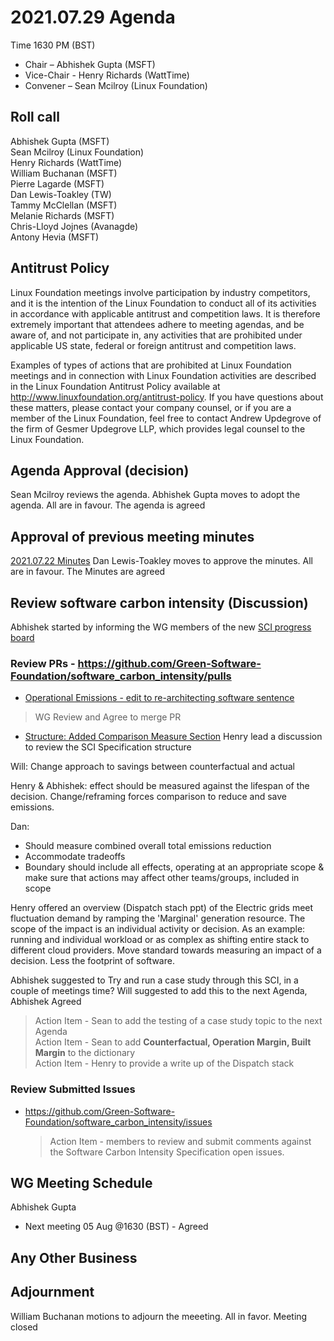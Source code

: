 # 2021.07.29 Agenda
Time 1630 PM (BST)

- Chair – Abhishek Gupta (MSFT)
- Vice-Chair - Henry Richards (WattTime)
- Convener – Sean Mcilroy (Linux Foundation)
  
## Roll call
Abhishek Gupta (MSFT)<br>
Sean Mcilroy (Linux Foundation)<br>
Henry Richards (WattTime)<br>
William Buchanan (MSFT)<br>
Pierre Lagarde (MSFT)<br>
Dan Lewis-Toakley (TW)<br>
Tammy McClellan (MSFT)<br>
Melanie Richards (MSFT)<br>
Chris-Lloyd Jojnes (Avanagde)<br>
Antony Hevia (MSFT)<br>

## Antitrust Policy
Linux Foundation meetings involve participation by industry competitors, and it is the intention of the Linux Foundation to conduct 
all of its activities in accordance with applicable antitrust and competition laws. 
It is therefore extremely important that attendees adhere to meeting agendas, and be aware of, and not participate in, any activities 
that are prohibited under applicable US state, federal or foreign antitrust and competition laws.

Examples of types of actions that are prohibited at Linux Foundation meetings and in connection with Linux Foundation activities are 
described in the Linux Foundation Antitrust Policy available at http://www.linuxfoundation.org/antitrust-policy. 
If you have questions about these matters, please contact your company counsel, or if you are a member of the Linux Foundation, 
feel free to contact Andrew Updegrove of the firm of Gesmer Updegrove LLP, which provides legal counsel to the Linux Foundation.
  
## Agenda Approval (decision) 
Sean Mcilroy reviews the agenda. Abhishek Gupta moves to adopt the agenda. All are in favour. The agenda is agreed
  
## Approval of previous meeting minutes
[2021.07.22 Minutes](https://github.com/Green-Software-Foundation/standards_wg/blob/main/Agenda_Minutes/2021.07.22_minutes.md)
Dan Lewis-Toakley moves to approve the minutes. All are in favour. The Minutes are agreed

## Review software carbon intensity (Discussion)
 
 Abhishek started by informing the WG members of the new  [SCI progress board](https://github.com/Green-Software-Foundation/software_carbon_intensity/projects/1)
 
  ### Review PRs - https://github.com/Green-Software-Foundation/software_carbon_intensity/pulls 
  
  - [Operational Emissions - edit to re-architecting software sentence](https://github.com/Green-Software-Foundation/software_carbon_intensity/pull/18)
> WG Review and Agree to merge PR
  
  - [Structure: Added Comparison Measure Section](https://github.com/Green-Software-Foundation/software_carbon_intensity/pull/13)
Henry lead a discussion to review the SCI Specification structure

Will: Change approach to savings between counterfactual and actual

Henry & Abhishek: effect should be measured against the lifespan of the decision. Change/reframing forces comparison to reduce and save emissions.

Dan: 
- Should measure combined overall total emissions reduction
- Accommodate tradeoffs
- Boundary should include all effects, operating at an appropriate scope & make sure that actions may affect other teams/groups, included in scope

Henry offered an overview (Dispatch stach ppt) of the Electric grids meet fluctuation demand by ramping the 'Marginal' generation resource. 
The scope of the impact is an individual activity or decision. As an example: running and individual workload or as complex as shifting entire stack to different cloud providers.
Move standard towards measuring an impact of a decision. Less the footprint of software.

Abhishek suggested to Try and run a case study through this SCI, in a couple of meetings time?
Will suggested to add this to the next Agenda, Abhishek Agreed

> Action Item - Sean to add the testing of a case study topic to the next Agenda <br>
> Action Item - Sean to add **Counterfactual, Operation Margin, Built Margin** to the dictionary <br>
> Action Item - Henry to provide a write up of the Dispatch stack
 
### Review Submitted Issues 

- https://github.com/Green-Software-Foundation/software_carbon_intensity/issues 
  > Action Item - members to review and submit comments against the Software Carbon Intensity Specification open issues.
 
## WG Meeting Schedule
Abhishek Gupta
- Next meeting 05 Aug @1630 (BST) - Agreed

## Any Other Business

## Adjournment
William Buchanan motions to adjourn the meeeting. All in favor. Meeting closed


